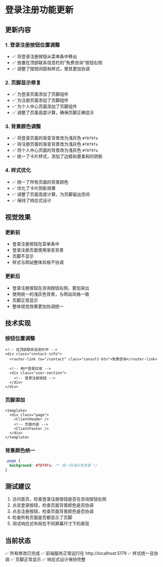 # 登录注册功能更新

## 更新内容

### 1. 登录注册按钮位置调整
- ✅ 将登录注册按钮从菜单条中移出
- ✅ 放置在顶部联系信息栏的"免费咨询"按钮右侧
- ✅ 调整了按钮间距和样式，使其更加协调

### 2. 页脚显示修复
- ✅ 为登录页面添加了页脚组件
- ✅ 为注册页面添加了页脚组件
- ✅ 为个人中心页面添加了页脚组件
- ✅ 调整了页面高度计算，确保页脚正确显示

### 3. 背景颜色调整
- ✅ 将登录页面的渐变背景改为浅灰色 `#f8f9fa`
- ✅ 将注册页面的渐变背景改为浅灰色 `#f8f9fa`
- ✅ 将个人中心页面的背景改为浅灰色 `#f8f9fa`
- ✅ 统一了卡片样式，添加了边框和更柔和的阴影

### 4. 样式优化
- ✅ 统一了所有页面的背景颜色
- ✅ 优化了卡片阴影效果
- ✅ 调整了页面高度计算，为页脚留出空间
- ✅ 保持了响应式设计

## 视觉效果

### 更新前
- 登录注册按钮在菜单条中
- 登录注册页面使用渐变背景
- 页脚不显示
- 样式与网站整体风格不协调

### 更新后
- 登录注册按钮在咨询按钮右侧，更加突出
- 使用统一的浅灰色背景，与网站风格一致
- 页脚正常显示
- 整体视觉效果更加协调统一

## 技术实现

### 按钮位置调整
```vue
<!-- 在顶部联系信息栏中 -->
<div class="contact-info">
  <router-link to="/contact" class="consult-btn">免费咨询</router-link>
  
  <!-- 用户登录区域 -->
  <div class="user-section">
    <!-- 登录注册按钮 -->
  </div>
</div>
```

### 页脚添加
```vue
<template>
  <div class="page">
    <ClientHeader />
    <!-- 页面内容 -->
    <ClientFooter />
  </div>
</template>
```

### 背景颜色统一
```css
.page {
  background: #f8f9fa; /* 统一的浅灰色背景 */
}
```

## 测试建议

1. 访问首页，检查登录注册按钮是否在咨询按钮右侧
2. 点击登录按钮，检查页面背景颜色是否协调
3. 点击注册按钮，检查页面背景颜色是否协调
4. 检查所有页面是否都显示了页脚
5. 测试响应式布局在不同屏幕尺寸下的表现

## 当前状态

✅ 所有修改已完成
✅ 前端服务正常运行在 http://localhost:5179
✅ 样式统一且协调
✅ 页脚正常显示
✅ 响应式设计保持完整 